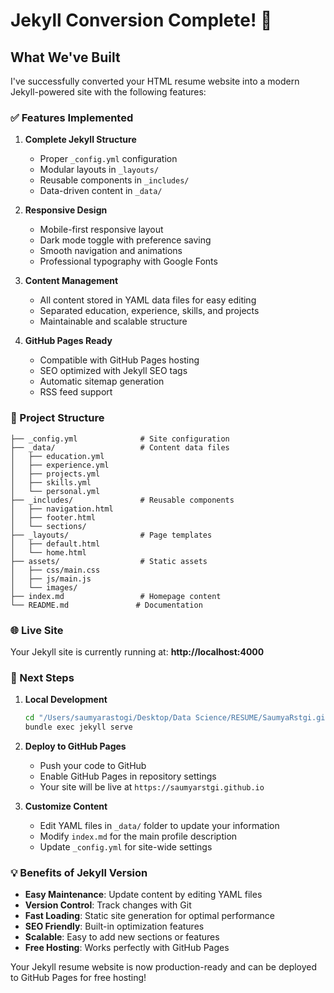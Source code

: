 # Jekyll Conversion Complete! 🎉

## What We've Built

I've successfully converted your HTML resume website into a modern Jekyll-powered site with the following features:

### ✅ Features Implemented

1. **Complete Jekyll Structure**
   - Proper `_config.yml` configuration
   - Modular layouts in `_layouts/`
   - Reusable components in `_includes/`
   - Data-driven content in `_data/`

2. **Responsive Design**
   - Mobile-first responsive layout
   - Dark mode toggle with preference saving
   - Smooth navigation and animations
   - Professional typography with Google Fonts

3. **Content Management**
   - All content stored in YAML data files for easy editing
   - Separated education, experience, skills, and projects
   - Maintainable and scalable structure

4. **GitHub Pages Ready**
   - Compatible with GitHub Pages hosting
   - SEO optimized with Jekyll SEO tags
   - Automatic sitemap generation
   - RSS feed support

### 📁 Project Structure

```
├── _config.yml              # Site configuration
├── _data/                   # Content data files
│   ├── education.yml
│   ├── experience.yml
│   ├── projects.yml
│   ├── skills.yml
│   └── personal.yml
├── _includes/               # Reusable components
│   ├── navigation.html
│   ├── footer.html
│   └── sections/
├── _layouts/                # Page templates
│   ├── default.html
│   └── home.html
├── assets/                  # Static assets
│   ├── css/main.css
│   ├── js/main.js
│   └── images/
├── index.md                 # Homepage content
└── README.md               # Documentation
```

### 🌐 Live Site

Your Jekyll site is currently running at: **http://localhost:4000**

### 🚀 Next Steps

1. **Local Development**
   ```bash
   cd "/Users/saumyarastogi/Desktop/Data Science/RESUME/SaumyaRstgi.github.io"
   bundle exec jekyll serve
   ```

2. **Deploy to GitHub Pages**
   - Push your code to GitHub
   - Enable GitHub Pages in repository settings
   - Your site will be live at `https://saumyarstgi.github.io`

3. **Customize Content**
   - Edit YAML files in `_data/` folder to update your information
   - Modify `index.md` for the main profile description
   - Update `_config.yml` for site-wide settings

### 💡 Benefits of Jekyll Version

- **Easy Maintenance**: Update content by editing YAML files
- **Version Control**: Track changes with Git
- **Fast Loading**: Static site generation for optimal performance
- **SEO Friendly**: Built-in optimization features
- **Scalable**: Easy to add new sections or features
- **Free Hosting**: Works perfectly with GitHub Pages

Your Jekyll resume website is now production-ready and can be deployed to GitHub Pages for free hosting!

